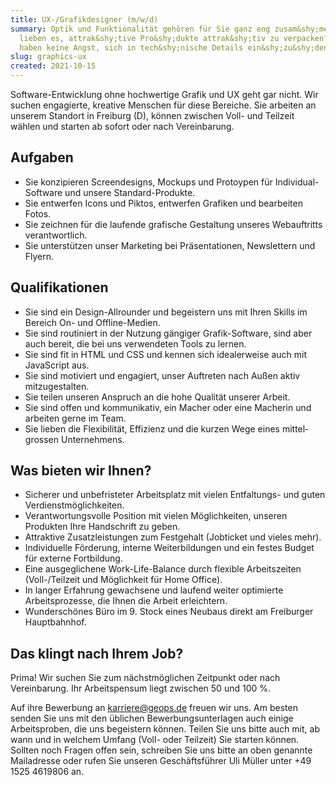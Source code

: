 ```yaml
---
title: UX-/Grafikdesigner (m/w/d)
summary: Optik und Funktionalität gehören für Sie ganz eng zusam&shy;men? Sie
  lieben es, attrak&shy;tive Pro&shy;dukte attrak&shy;tiv zu verpacken? Sie
  haben keine Angst, sich in tech&shy;nische Details ein&shy;zu&shy;denken?
slug: graphics-ux
created: 2021-10-15
---
```

Software-Entwicklung ohne hochwertige Grafik und UX geht gar nicht. Wir suchen engagierte, kreative Menschen für diese Bereiche. Sie arbeiten an unserem Standort in Freiburg (D), können zwischen Voll- und Teilzeit wählen und starten ab sofort oder nach Vereinbarung.

## Aufgaben

* Sie konzipieren Screendesigns, Mockups und Protoypen für Individual-Software und unsere Standard-Produkte.
* Sie entwerfen Icons und Piktos, entwerfen Grafiken und bearbeiten Fotos.
* Sie zeichnen für die laufende grafische Gestaltung unseres Webauftritts verantwortlich.
* Sie unterstützen unser Marketing bei Präsentationen, Newslettern und Flyern.

## Qualifikationen

* Sie sind ein Design-Allrounder und begeistern uns mit Ihren Skills im Bereich On- und Offline-Medien.
* Sie sind routiniert in der Nutzung gängiger Grafik-Software, sind aber auch bereit, die bei uns verwen&shy;deten Tools zu lernen.
* Sie sind fit in HTML und CSS und kennen sich idealerweise auch mit JavaScript aus.
* Sie sind motiviert und engagiert, unser Auftreten nach Außen aktiv mitzugestalten.
* Sie teilen unseren Anspruch an die hohe Qualität unserer Arbeit.
* Sie sind offen und kommunikativ, ein Macher oder eine Macherin und arbeiten gerne im Team.
* Sie lieben die Flexibilität, Effizienz und die kurzen Wege eines mittel&shy;grossen Unternehmens.

## Was bieten wir Ihnen?

* Sicherer und unbefristeter Ar&shy;beits&shy;platz mit vielen Entfal&shy;tungs- und guten Verdienstmöglichkeiten.
* Verantwortungsvolle Position mit vielen Möglichkeiten, unseren Produkten Ihre Handschrift zu geben. 
* Attraktive Zusatzleistungen zum Festgehalt (Jobticket und vieles mehr).
* Individuelle Förderung, interne Weiterbildungen und ein festes Budget für externe Fortbildung.
* Eine ausgeglichene Work-Life-Balance durch flexible Arbeitszeiten (Voll-/Teilzeit und Möglichkeit für Home Office).
* In langer Erfahrung gewachsene und laufend weiter optimierte Arbeitsprozesse, die Ihnen die Arbeit erleichtern.
* Wunderschönes Büro im 9. Stock eines Neubaus direkt am Freiburger Hauptbahnhof.

## Das klingt nach Ihrem Job? 

Prima! Wir suchen Sie zum nächst&shy;möglichen Zeitpunkt oder nach Vereinbarung. Ihr Arbeitspensum liegt zwischen 50 und 100 %. 

Auf ihre Bewerbung an [karriere@geops.de](mailto:karriere@geops.de) freuen wir uns. Am besten senden Sie uns mit den üblichen Bewerbungsunterlagen auch einige Arbeitsproben, die uns begeistern können. Teilen Sie uns bitte auch mit, ab wann und in welchem Umfang (Voll- oder Teilzeit) Sie starten können. Sollten noch Fragen offen sein, schreiben Sie uns bitte an oben genannte Mailadresse oder rufen Sie unseren Geschäftsführer Uli Müller unter +49 1525 4619806 an.